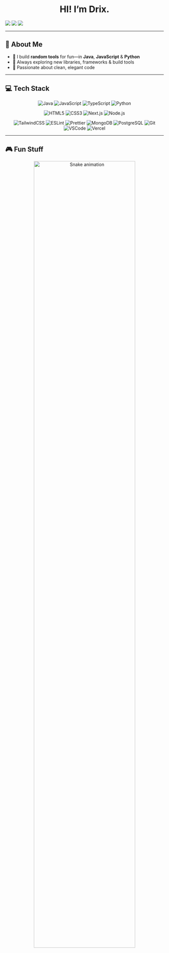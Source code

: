 <!-- Centered text header -->
<h1 align="center">HI! I’m Drix.</h1>

  [![](https://img.shields.io/static/v1?label=&message=GitHub&logo=github&style=for-the-badge&color=000000&logoColor=ff0055)](https://github.com/whosdrix)
  [![](https://img.shields.io/static/v1?label=&message=Instagram&logo=instagram&style=for-the-badge&color=000000&logoColor=ff0055)](https://instagram.com/whosdrix)
  [![](https://img.shields.io/static/v1?label=&message=Discord&logo=discord&style=for-the-badge&color=000000&logoColor=ff0055)](https://discord.gg/quRYpJtMgY)

---

## 👋 About Me

- 🔭 I build **random tools** for fun—in **Java**, **JavaScript** & **Python**  
- 🌱 Always exploring new libraries, frameworks & build tools  
- 🎯 Passionate about clean, elegant code  

---

## 💻 Tech Stack

<p align="center">
  <!-- Row 1: Languages -->
  <img src="https://img.shields.io/badge/Java-000000?style=flat-square&logo=java&logoColor=ff0055" alt="Java" />
  <img src="https://img.shields.io/badge/JavaScript-000000?style=flat-square&logo=javascript&logoColor=ff0055" alt="JavaScript" />
  <img src="https://img.shields.io/badge/TypeScript-000000?style=flat-square&logo=typescript&logoColor=ff0055" alt="TypeScript" />
  <img src="https://img.shields.io/badge/Python-000000?style=flat-square&logo=python&logoColor=ff0055" alt="Python" />
</p>
<p align="center">
  <!-- Row 2: Frameworks & Libraries -->
  <img src="https://img.shields.io/badge/HTML5-000000?style=flat-square&logo=html5&logoColor=ff0055" alt="HTML5" />
  <img src="https://img.shields.io/badge/CSS3-000000?style=flat-square&logo=css3&logoColor=ff0055" alt="CSS3" />
  <img src="https://img.shields.io/badge/Next.js-000000?style=flat-square&logo=next.js&logoColor=ff0055" alt="Next.js" />
  <img src="https://img.shields.io/badge/Node.js-000000?style=flat-square&logo=node.js&logoColor=ff0055" alt="Node.js" />
</p>
<p align="center">
  <!-- Row 3: Tools & Services -->
  <img src="https://img.shields.io/badge/TailwindCSS-000000?style=flat-square&logo=tailwindcss&logoColor=ff0055" alt="TailwindCSS" />
  <img src="https://img.shields.io/badge/ESLint-000000?style=flat-square&logo=eslint&logoColor=ff0055" alt="ESLint" />
  <img src="https://img.shields.io/badge/Prettier-000000?style=flat-square&logo=prettier&logoColor=ff0055" alt="Prettier" />
  <img src="https://img.shields.io/badge/MongoDB-000000?style=flat-square&logo=mongodb&logoColor=ff0055" alt="MongoDB" />
  <img src="https://img.shields.io/badge/PostgreSQL-000000?style=flat-square&logo=postgresql&logoColor=ff0055" alt="PostgreSQL" />
  <img src="https://img.shields.io/badge/Git-000000?style=flat-square&logo=git&logoColor=ff0055" alt="Git" />
  <img src="https://img.shields.io/badge/VSCode-000000?style=flat-square&logo=visual-studio-code&logoColor=ff0055" alt="VSCode" />
  <img src="https://img.shields.io/badge/Vercel-000000?style=flat-square&logo=vercel&logoColor=ff0055" alt="Vercel" />
</p>

---

## 🎮 Fun Stuff

<p align="center">
  <img
    src="https://raw.githubusercontent.com/whosdrix/whosdrix/output/snake.svg"
    alt="Snake animation"
    width="80%"
  />
</p>
